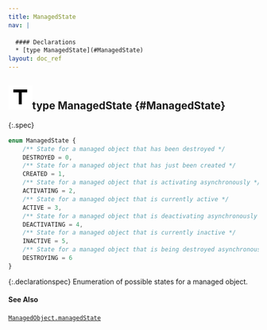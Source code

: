 ```yaml
---
title: ManagedState
nav: |

  #### Declarations
  * [type ManagedState](#ManagedState)
layout: doc_ref
---
```


## ![](/assets/icons/spec-type.svg)type ManagedState {#ManagedState}
{:.spec}

```typescript
enum ManagedState {
    /** State for a managed object that has been destroyed */
    DESTROYED = 0,
    /** State for a managed object that has just been created */
    CREATED = 1,
    /** State for a managed object that is activating asynchronously */
    ACTIVATING = 2,
    /** State for a managed object that is currently active */
    ACTIVE = 3,
    /** State for a managed object that is deactivating asynchronously */
    DEACTIVATING = 4,
    /** State for a managed object that is currently inactive */
    INACTIVE = 5,
    /** State for a managed object that is being destroyed asynchronously */
    DESTROYING = 6
}
```
{:.declarationspec}
Enumeration of possible states for a managed object.

#### See Also
[`ManagedObject.managedState`](./ManagedObject#ManagedObject:managedState)

